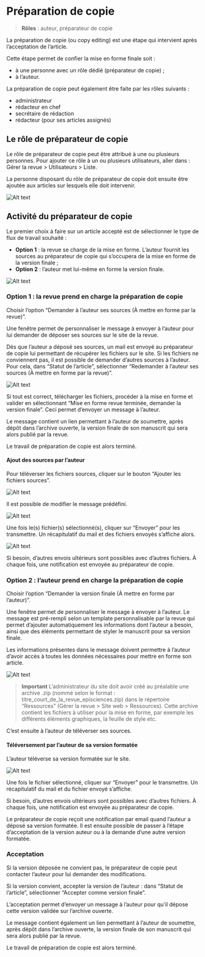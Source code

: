 # Préparation de copie
> **Rôles** : auteur, préparateur de copie

La préparation de copie (ou copy editing) est une étape qui intervient après l’acceptation de l’article.

Cette étape permet de confier la mise en forme finale soit :
- à une personne avec un rôle dédié (préparateur de copie) ;
- à l’auteur.

La préparation de copie peut également être faite par les rôles suivants :
- administrateur
- rédacteur en chef
- secrétaire de rédaction
- rédacteur (pour ses articles assignés)

## Le rôle de préparateur de copie
Le rôle de préparateur de copie peut être attribué à une ou plusieurs personnes. Pour ajouter ce rôle à un ou plusieurs utilisateurs, aller dans : Gérer la revue > Utilisateurs > Liste.

La personne disposant du rôle de préparateur de copie doit ensuite être ajoutée aux articles sur lesquels elle doit intervenir.

![Alt text](img/copyediting-1.png "Ajouter un préparateur de copie à l’article")

## Activité du préparateur de copie
Le premier choix à faire sur un article accepté est de sélectionner le type de flux de travail souhaité :
- **Option 1** : la revue se charge de la mise en forme. L’auteur fournit les sources au préparateur de copie qui 
s’occupera de la mise en forme de la version finale ;
- **Option 2** : l’auteur met lui-même en forme la version finale.

![Alt text](img/copyediting-2.png "Changer le statut de l’article")

### Option 1 : la revue prend en charge la préparation de copie
Choisir l’option “Demander à l’auteur ses sources (À mettre en forme par la revue)”.

Une fenêtre permet de personnaliser le message à envoyer à l’auteur pour lui demander de déposer ses sources sur le site de la revue.

Dès que l’auteur a déposé ses sources, un mail est envoyé au préparateur de copie lui permettant de récupérer les fichiers sur le site. Si les fichiers ne conviennent pas, il est possible de demander d’autres sources à l’auteur. Pour cela, dans “Statut de l’article”, sélectionner “Redemander à l’auteur ses sources (À mettre en forme par la revue)”.

![Alt text](img/copyediting-6.png "Redemander à l’auteur ses sources")

Si tout est correct, télécharger les fichiers, procéder à la mise en forme et valider en sélectionnant “Mise en forme revue terminée, demander la version finale”. Ceci permet d’envoyer un message à l’auteur.

Le message contient un lien permettant à l’auteur de soumettre, après dépôt dans l’archive ouverte, la version finale de son manuscrit qui sera alors publié par la revue.

Le travail de préparation de copie est alors terminé.

#### Ajout des sources par l’auteur
Pour téléverser les fichiers sources, cliquer sur le bouton “Ajouter les fichiers sources”.

![Alt text](img/copyediting-3.png "Ajouter les fichiers sources")

Il est possible de modifier le message prédéfini.

![Alt text](img/copyediting-4.png "Modification du message prédéfini")

Une fois le(s) fichier(s) sélectionné(s), cliquer sur “Envoyer” pour les transmettre. Un récapitulatif du mail et des fichiers envoyés s’affiche alors.

![Alt text](img/copyediting-5.png "Récapitulatif des sources déposées")

Si besoin, d’autres envois ultérieurs sont possibles avec d’autres fichiers. À chaque fois, une notification est envoyée au préparateur de copie.

### Option 2 : l’auteur prend en charge la préparation de copie
Choisir l’option “Demander la version finale (À mettre en forme par l’auteur)”.

Une fenêtre permet de personnaliser le message à envoyer à l’auteur. Le message est pré-rempli selon un template personnalisable par la revue qui permet d’ajouter automatiquement les informations dont l’auteur a besoin, ainsi que des éléments permettant de styler le manuscrit pour sa version finale.

Les informations présentes dans le message doivent permettre à l’auteur d’avoir accès à toutes les données nécessaires pour mettre en forme son article.

![Alt text](img/copyediting-7.png "Exemple de message prêt à envoyer à l’auteur pour lui demander de formater son article")

> **Important**
L’administrateur du site doit avoir créé au préalable une archive .zip (nommé selon le format : titre_court_de_la_revue_episciences.zip) dans le répertoire “Ressources” (Gérer la revue > Site web > Ressources). Cette archive contient les fichiers à utiliser pour la mise en forme, par exemple les différents éléments graphiques, la feuille de style etc.

C’est ensuite à l’auteur de téléverser ses sources.

#### Téléversement par l’auteur de sa version formatée
L’auteur téléverse sa version formatée sur le site.

![Alt text](img/copyediting-8.png "Ajouter la version formatée")

Une fois le fichier sélectionné, cliquer sur “Envoyer” pour le transmettre. Un récapitulatif du mail et du fichier envoyé s’affiche.

Si besoin, d’autres envois ultérieurs sont possibles avec d’autres fichiers. À chaque fois, une notification est envoyée au préparateur de copie.

Le préparateur de copie reçoit une notification par email quand l’auteur a déposé sa version formatée. Il est ensuite possible de passer à l’étape d’acceptation de la version auteur ou à la demande d’une autre version formatée.

### Acceptation
Si la version déposée ne convient pas, le préparateur de copie peut contacter l’auteur pour lui demander des modifications.

Si la version convient, accepter la version de l’auteur : dans “Statut de l’article”, sélectionner  “Accepter comme version finale”.

L’acceptation permet d’envoyer un message à l’auteur pour qu’il dépose cette version validée sur l’archive ouverte.

Le message contient également un lien permettant à l’auteur de soumettre, après dépôt dans l’archive ouverte, la version finale de son manuscrit qui sera alors publié par la revue.

Le travail de préparation de copie est alors terminé.
